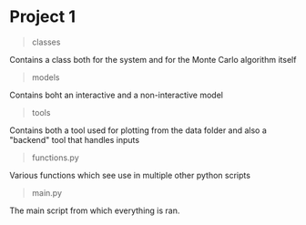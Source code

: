 # Project 1

>classes

Contains a class both for the system and for the Monte Carlo algorithm itself

>models

Contains boht an interactive and a non-interactive model

>tools

Contains both a tool used for plotting from the data folder and also a "backend" tool that handles inputs

>functions.py

Various functions which see use in multiple other python scripts

>main.py

The main script from which everything is ran.